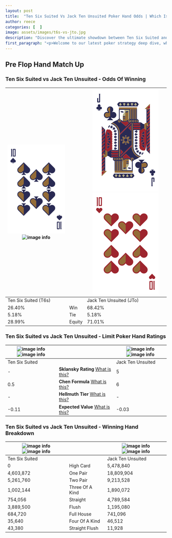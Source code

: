```yaml
---
layout: post
title:  "Ten Six Suited Vs Jack Ten Unsuited Poker Hand Odds | Which Is The Better Hand In Poker? A Complete Guide"
author: reece
categories: [  ]
image: assets/images/t6s-vs-jto.jpg
description: "Discover the ultimate showdown between Ten Six Suited and Jack Ten Unsuited in poker! Uncover the odds, strategies, and scenarios where one hand triumphs over the other. Get ready to up your poker game with this thrilling analysis."
first_paragraph: "<p>Welcome to our latest poker strategy deep dive, where we're pitting two distinct hands against each other in a high-stakes showdown: Ten Six Suited vs Jack Ten Unsuited.</p><p>In the dynamic world of poker, every decision counts, and knowing which hand holds the upper hand is key to your success at the table.</p><p>In this article, we'll dissect these two hands, explore the scenarios where one dominates the other, and equip you with the knowledge to make strategic choices that can tip the odds in your favor.</p><p>Get ready to unravel the intriguing dynamics of these poker hands and elevate your game to new heights.</p>"
---
```




[comment]: # (sp0)

## Pre Flop Hand Match Up

<div class="table hand-ratings" markdown="1"> 



### Ten Six Suited vs Jack Ten Unsuited - Odds Of Winning


    
| ![image info](assets/images/hand1/t.png) ![image info](assets/images/hand1/6s.png) |  | ![image info](assets/images/hand2/j.png) ![image info](assets/images/hand2/to.png) |
| -------- | -------- | -------- |
| Ten Six Suited (T6s) |  | Jack Ten Unsuited (JTo) |
| 26.40% | Win | 68.42% |
| 5.18% | Tie | 5.18% |
| 28.99% | Equity | 71.01% |




[comment]: # (sp1)



### Ten Six Suited vs Jack Ten Unsuited - Limit Poker Hand Ratings


    
| ![image info](https://www.riverpairs.com/assets/images/hand1/t.png) ![image info](https://www.riverpairs.com/assets/images/hand1/6s.png) |  | ![image info](https://www.riverpairs.com/assets/images/hand2/j.png) ![image info](https://www.riverpairs.com/assets/images/hand2/to.png) |
| -------- | -------- | -------- |
| Ten Six Suited |  | Jack Ten Unsuited |
| - | **Sklansky Rating** [What is this?](/sklansky-rating-explained) | 5 |
| 0.5 | **Chen Formula** [What is this?](/chen-formula-explained) | 6 |
| - | **Hellmuth Tier** [What is this?](/Hellmuth-tier-explained) | - |
| -0.11 | **Expected Value** [What is this?](/expected-value-explained) | -0.03 |




[comment]: # (sp2)



### Ten Six Suited vs Jack Ten Unsuited - Winning Hand Breakdown


    
| ![image info](https://www.riverpairs.com/assets/images/hand1/t.png) ![image info](https://www.riverpairs.com/assets/images/hand1/6s.png) |  | ![image info](https://www.riverpairs.com/assets/images/hand2/j.png) ![image info](https://www.riverpairs.com/assets/images/hand2/to.png) |
| -------- | -------- | -------- |
| Ten Six Suited |  | Jack Ten Unsuited |
| 0 | High Card | 5,478,840 |
| 4,603,872 | One Pair | 18,809,904 |
| 5,261,760 | Two Pair | 9,213,528 |
| 1,002,144 | Three Of A Kind | 1,890,072 |
| 754,056 | Straight | 4,789,584 |
| 3,889,500 | Flush | 1,195,080 |
| 684,720 | Full House | 741,096 |
| 35,640 | Four Of A Kind | 46,512 |
| 43,380 | Straight Flush | 11,928 |




[comment]: # (sp3)



</div>

[comment]: # (sp4)



[comment]: # (sp5)

